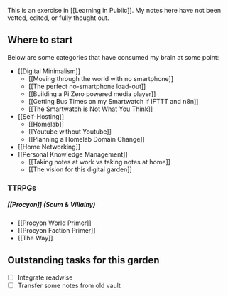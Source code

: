 This is an exercise in [[Learning in Public]]. My notes here have not been vetted, edited, or fully thought out.

## Where to start
Below are some categories that have consumed my brain at some point:

- [[Digital Minimalism]]
	- [[Moving through the world with no smartphone]]
	- [[The perfect no-smartphone load-out]]
	- [[Building a Pi Zero powered media player]]
	- [[Getting Bus Times on my Smartwatch if IFTTT and n8n]]
	- [[The Smartwatch is Not What You Think]]
- [[Self-Hosting]]
	- [[Homelab]]
	- [[Youtube without Youtube]]
	- [[Planning a Homelab Domain Change]]
- [[Home Networking]]
- [[Personal Knowledge Management]]
	- [[Taking notes at work vs taking notes at home]]
	- [[The vision for this digital garden]]

### TTRPGs
##### [[Procyon]] (Scum & Villainy)
- [[Procyon World Primer]]
- [[Procyon Faction Primer]]
- [[The Way]]
## Outstanding tasks for this garden
- [ ] Integrate readwise
- [ ] Transfer some notes from old vault